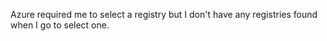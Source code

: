 Azure required me to select a registry but I don't have any registries found when I go to select one.
